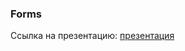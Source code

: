 ### Forms
Ссылка на презентацию: [презентация](https://github.com/ait-tr/cohort40.1/blob/main/front_end/lesson_02/FORM.pdf)
